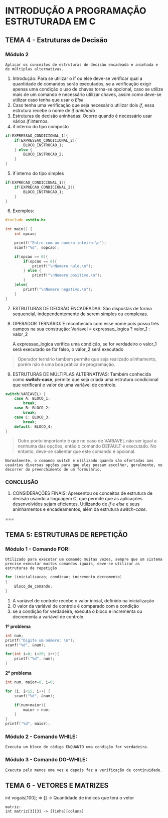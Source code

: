 # INTRODUÇÃO A PROGRAMAÇÃO ESTRUTURADA EM C

## TEMA 4 - Estruturas de Decisão

### Módulo 2
    Aplicar os conceitos de estruturas de decisão encadeada e aninhada e de múltiplas alternativas.

1. Introdução: Para se utilizar o if ou else deve-se verificar qual a quantidade de comandos serão executados, se a verificação exigir apenas uma condição o uso de chaves torna-se opcional, caso se utilize mais de um comando é necessário utilizar chaves, assim como deve-se utilizar caso tenha que usar o *Else*
2. Caso tenha uma verificação que seja necessário utilizar dois *if*, essa estrutura recebe o nome de *if aninhado*
3. Estruturas de decisão aninhadas: Ocorre quando é necessário usar vários *if* internos.
4. if interno do tipo composto
```C
if(EXPRESSAO_CONDICIONAL_1){
    if(EXPRESSAO_CONDICIONAL_2){
        BLOCO_INSTRUCAO_1;
    } else {
        BLOCO_INSTRUCAO_2;
    }
}
```
5. if interno do tipo simples
```C
if(EXPRECAO_CONDICIONAL_1){
    if(EXPRECAO_CONDICIONAL_2){
        BLOCO_INSTRUCAO_1;
    }
}
```
6. Exemplos: 
```C
#include <stdio.h>

int main() {
    int opcao;

    printf("Entre com um numero inteiro:\n");
    scanf("%d", &opcao);

    if(opcao >= 0){
        if(opcao == 0){
            printf("\nNumero nulo.\n");
        } else {
            printf("\nNumero positivo.\n");
        } 
    }else{
        printf("\nNumero negativo.\n");
    }
}
```
7. ESTRUTURAS DE DECISÃO ENCADEADAS: São dispostas de forma sequencial, independentemente de serem simples ou complexas.
8. OPERADOR TERNÁRIO: É reconhecido com esse nome pois possu três campos na sua construção:
Variavel = expressao_logica ? valor_1 : valor_2

    A expressao_logica verifica uma condição, se for verdadeiro o valor_1 será executado se for falso, o valor_2 será executado
>Operador ternário também permite que seja realizado alinhamento, porém não é uma boa prática de programação.

9. ESTRUTURAS DE MÚLTIPLAS ALTERNATIVAS: Também conhecida como **switch-case**, permite que seja criada uma estrutura condicional que verificará o valor de uma variável de controle.
```C
switch(VARIAVEL) {
    case A: BLOCO_1;
        break;
    case B: BLOCO_2;
        break;
    case C: BLOCO_3;
        break;
    default: BLOCO_4;
}
```
>Outro ponto importante é que no caso de VARIAVEL não ser igual a nenhuma das opções, então o comando DEFAULT é executado. No entanto, deve-se salientar que este comando é opcional.

    Normalmente, o comando switch é utilizado quando são ofertadas aos usuários diversas opções para que eles possam escolher, geralmente, no decorrer do preenchimento de um formulário.

### CONCLUSÃO

1. CONSIDERAÇÕES FINAIS: Apresentou os conceitos de estrutura de decisão usando a linguagem C, que permite que as aplicações desenvolvidos sejam eficientes. Utilizando de *if* e *else* e seus aninhamentos e encadeamentos, além da estrutura *switch-case*.

===
## TEMA 5: ESTRUTURAS DE REPETIÇÃO

### Módulo 1 - Comando FOR:
    Utilizado para executar um comando muitas vezes, sempre que um sistema precise executar muitos comandos iguais, deve-se utilizar as estruturas de repetição

```C
for (inicializacao; condicao; incremento_decremento)
{
    Bloco_de_comando;
}
```
1. A variável de controle recebe o valor inicial, definido na inicialização
2. O valor da variável de controle é comparado com a condição
3. se a condição for verdadeira, executa o bloco e incrementa ou decrementa a variável de controle.

**1º problema**
```C
int num;
printf("Digite um número: \n");
scanf("%d", &num);

for(int i=0; i<20; i++){
    printf("%d", num);
}
```
**2º problema**
```C
int num, maior=0, i=0;

for (i; i<15; i++) {
    scanf("%d", &num);

    if(num>maior){
        maior = num;
    }
}
printf("%d", maior);
```
### Módulo 2 - Comando WHILE:
    Executa um bloco de código ENQUANTO uma condição for verdadeira.

### Módulo 3 - Comando DO-WHILE:
    Executa pelo menos uma vez e depois faz a verificação de continuidade.

## TEMA 6 - VETORES E MATRIZES

int vogais[100]; => [] -> Quantidade de índices que terá o vetor

    matriz:
    int matriz[3][3] -> [linha][coluna]